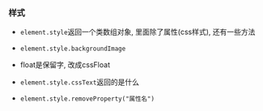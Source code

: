 
### 样式

- `element.style`返回一个类数组对象, 里面除了属性(css样式), 还有一些方法
- `element.style.backgroundImage`
- float是保留字, 改成cssFloat
- `element.style.cssText`返回的是什么
- `element.style.removeProperty("属性名")`

  ​

